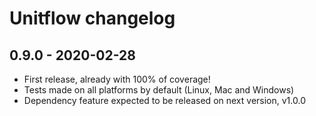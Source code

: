 # Unitflow changelog

## 0.9.0 - 2020-02-28

* First release, already with 100% of coverage!
* Tests made on all platforms by default (Linux, Mac and Windows)
* Dependency feature expected to be released on next version, v1.0.0